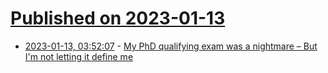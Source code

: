 # [Published on 2023-01-13](index.md)

* [2023-01-13, 03:52:07](https://news.ycombinator.com/item?id=34363746) - [My PhD qualifying exam was a nightmare – But I'm not letting it define me](https://www.science.org/content/article/my-ph-d-qualifying-exam-was-nightmare-i-m-not-letting-it-define-me)

